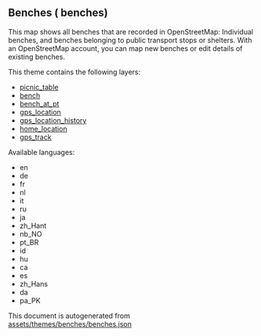

 Benches ( benches) 
--------------------



This map shows all benches that are recorded in OpenStreetMap: Individual benches, and benches belonging to public transport stops or shelters. With an OpenStreetMap account, you can map new benches or edit details of existing benches.

This theme contains the following layers:



  - [picnic_table](../Layers/picnic_table.md)
  - [bench](../Layers/bench.md)
  - [bench_at_pt](../Layers/bench_at_pt.md)
  - [gps_location](../Layers/gps_location.md)
  - [gps_location_history](../Layers/gps_location_history.md)
  - [home_location](../Layers/home_location.md)
  - [gps_track](../Layers/gps_track.md)


Available languages:



  - en
  - de
  - fr
  - nl
  - it
  - ru
  - ja
  - zh_Hant
  - nb_NO
  - pt_BR
  - id
  - hu
  - ca
  - es
  - zh_Hans
  - da
  - pa_PK
 

This document is autogenerated from [assets/themes/benches/benches.json](https://github.com/pietervdvn/MapComplete/blob/develop/assets/themes/benches/benches.json)